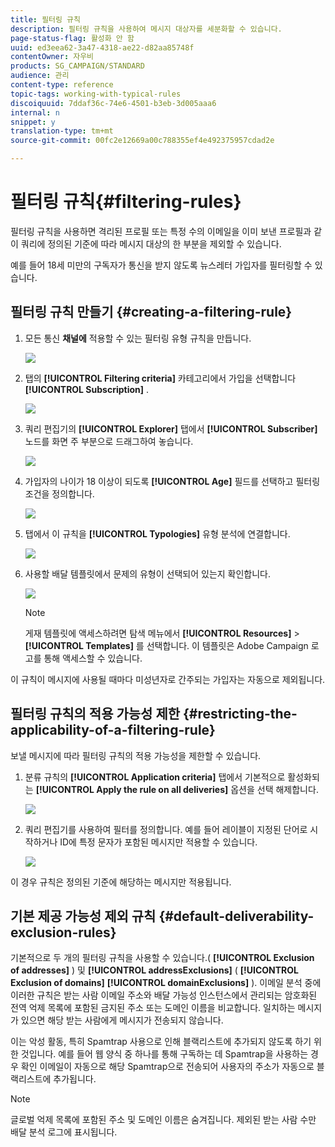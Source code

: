 ```yaml
---
title: 필터링 규칙
description: 필터링 규칙을 사용하여 메시지 대상자를 세분화할 수 있습니다.
page-status-flag: 활성화 안 함
uuid: ed3eea62-3a47-4318-ae22-d82aa85748f
contentOwner: 자우비
products: SG_CAMPAIGN/STANDARD
audience: 관리
content-type: reference
topic-tags: working-with-typical-rules
discoiquuid: 7ddaf36c-74e6-4501-b3eb-3d005aaa6
internal: n
snippet: y
translation-type: tm+mt
source-git-commit: 00fc2e12669a00c788355ef4e492375957cdad2e

---
```



# 필터링 규칙{#filtering-rules}

필터링 규칙을 사용하면 격리된 프로필 또는 특정 수의 이메일을 이미 보낸 프로필과 같이 쿼리에 정의된 기준에 따라 메시지 대상의 한 부분을 제외할 수 있습니다.

예를 들어 18세 미만의 구독자가 통신을 받지 않도록 뉴스레터 가입자를 필터링할 수 있습니다.

## 필터링 규칙 만들기 {#creating-a-filtering-rule}

1. 모든 통신 **채널에** 적용할 수 있는 필터링 유형 규칙을 만듭니다.

   ![](assets/typology_create-rule.png)

1. 탭의 **[!UICONTROL Filtering criteria]** 카테고리에서 가입을 선택합니다 **[!UICONTROL Subscription]** .

   ![](assets/typology_create-rule-subscription.png)

1. 쿼리 편집기의 **[!UICONTROL Explorer]** 탭에서 **[!UICONTROL Subscriber]** 노드를 화면 주 부분으로 드래그하여 놓습니다.

   ![](assets/typology_create-rule-subscriber.png)

1. 가입자의 나이가 18 이상이 되도록 **[!UICONTROL Age]** 필드를 선택하고 필터링 조건을 정의합니다.

   ![](assets/typology_create-rule-age.png)

1. 탭에서 이 규칙을 **[!UICONTROL Typologies]** 유형 분석에 연결합니다.

   ![](assets/typology_create-rule-typology.png)

1. 사용할 배달 템플릿에서 문제의 유형이 선택되어 있는지 확인합니다.

   ![](assets/typology_template.png)

   >[!NOTE]
   >
   >게재 템플릿에 액세스하려면 탐색 메뉴에서 **[!UICONTROL Resources]** &gt; **[!UICONTROL Templates]** 를 선택합니다. 이 템플릿은 Adobe Campaign 로고를 통해 액세스할 수 있습니다.

이 규칙이 메시지에 사용될 때마다 미성년자로 간주되는 가입자는 자동으로 제외됩니다.

## 필터링 규칙의 적용 가능성 제한 {#restricting-the-applicability-of-a-filtering-rule}

보낼 메시지에 따라 필터링 규칙의 적용 가능성을 제한할 수 있습니다.

1. 분류 규칙의 **[!UICONTROL Application criteria]** 탭에서 기본적으로 활성화되는 **[!UICONTROL Apply the rule on all deliveries]** 옵션을 선택 해제합니다.

   ![](assets/typology_limit.png)

1. 쿼리 편집기를 사용하여 필터를 정의합니다. 예를 들어 레이블이 지정된 단어로 시작하거나 ID에 특정 문자가 포함된 메시지만 적용할 수 있습니다.

   ![](assets/typology_limit-rule.png)

이 경우 규칙은 정의된 기준에 해당하는 메시지만 적용됩니다.

## 기본 제공 가능성 제외 규칙 {#default-deliverability-exclusion-rules}

기본적으로 두 개의 필터링 규칙을 사용할 수 있습니다.( **[!UICONTROL Exclusion of addresses]** ) 및 **[!UICONTROL addressExclusions]** ( **[!UICONTROL Exclusion of domains]** **[!UICONTROL domainExclusions]** ). 이메일 분석 중에 이러한 규칙은 받는 사람 이메일 주소와 배달 가능성 인스턴스에서 관리되는 암호화된 전역 억제 목록에 포함된 금지된 주소 또는 도메인 이름을 비교합니다. 일치하는 메시지가 있으면 해당 받는 사람에게 메시지가 전송되지 않습니다.

이는 악성 활동, 특히 Spamtrap 사용으로 인해 블랙리스트에 추가되지 않도록 하기 위한 것입니다. 예를 들어 웹 양식 중 하나를 통해 구독하는 데 Spamtrap을 사용하는 경우 확인 이메일이 자동으로 해당 Spamtrap으로 전송되어 사용자의 주소가 자동으로 블랙리스트에 추가됩니다.

>[!NOTE]
>
>글로벌 억제 목록에 포함된 주소 및 도메인 이름은 숨겨집니다. 제외된 받는 사람 수만 배달 분석 로그에 표시됩니다.

